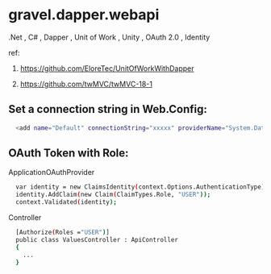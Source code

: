 # gravel.dapper.webapi
.Net , C# , Dapper , Unit of Work , Unity , OAuth 2.0 , Identity

ref: 

1. https://github.com/EloreTec/UnitOfWorkWithDapper

2. https://github.com/twMVC/twMVC-18-1


## Set a connection string in Web.Config:

```sh
  <add name="Default" connectionString="xxxxx" providerName="System.Data.SqlClient" />
```


## OAuth Token with Role:

ApplicationOAuthProvider
```sh
  var identity = new ClaimsIdentity(context.Options.AuthenticationType);
  identity.AddClaim(new Claim(ClaimTypes.Role, "USER"));
  context.Validated(identity);
```
Controller
```sh
  [Authorize(Roles ="USER")]
  public class ValuesController : ApiController
  {
    ...
  }
```
